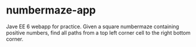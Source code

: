 # numbermaze-app
Jave EE 6 webapp for practice. Given a square numbermaze containing positive numbers, find all paths from a top left corner cell to the right bottom corner.

